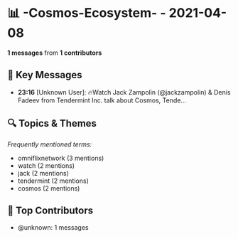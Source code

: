 # 📊 -Cosmos-Ecosystem- - 2021-04-08
**1 messages** from **1 contributors**

## 💬 Key Messages
- **23:16** [Unknown User]: 🔥Watch Jack Zampolin (@jackzampolin) & Denis Fadeev from Tendermint Inc. talk about Cosmos, Tende...

## 🔍 Topics & Themes
*Frequently mentioned terms:*
- omniflixnetwork (3 mentions)
- watch (2 mentions)
- jack (2 mentions)
- tendermint (2 mentions)
- cosmos (2 mentions)

## 👥 Top Contributors
- @unknown: 1 messages